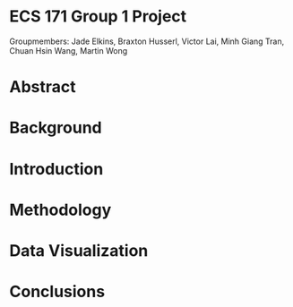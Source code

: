 # ECS 171 Group 1 Project

Groupmembers: Jade Elkins, Braxton Husserl, Victor Lai, Minh Giang Tran, Chuan Hsin Wang, Martin Wong

# Abstract
# Background
# Introduction
# Methodology
# Data Visualization
# Conclusions
